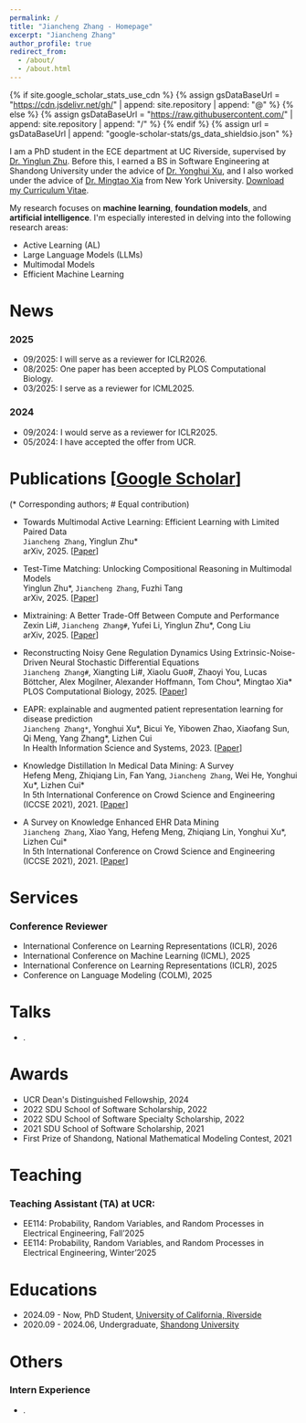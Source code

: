 ```yaml
---
permalink: /
title: "Jiancheng Zhang - Homepage"
excerpt: "Jiancheng Zhang"
author_profile: true
redirect_from: 
  - /about/
  - /about.html
---
```


{% if site.google_scholar_stats_use_cdn %}
{% assign gsDataBaseUrl = "https://cdn.jsdelivr.net/gh/" | append: site.repository | append: "@" %}
{% else %}
{% assign gsDataBaseUrl = "https://raw.githubusercontent.com/" | append: site.repository | append: "/" %}
{% endif %}
{% assign url = gsDataBaseUrl | append: "google-scholar-stats/gs_data_shieldsio.json" %}

<span class='anchor' id='about-me'></span>

I am a PhD student in the ECE department at UC Riverside, supervised by <a href="https://yinglunz.com/" target="_blue">Dr. Yinglun Zhu</a>. Before this, I earned a BS in Software Engineering at Shandong University under the advice of <a href="https://faculty.sdu.edu.cn/xuyonghui1/zh_CN/index.htm" target="_blue">Dr. Yonghui Xu</a>, and I also worked under the advice of <a href="https://sites.google.com/nyu.edu/mingtao-xia/home" target="_blue">Dr. Mingtao Xia</a> from New York University. <a href="/_pages/CV.pdf" target="_blank">Download my Curriculum Vitae</a>. 


My research focuses on <b>machine learning</b>, <b>foundation models</b>, and <b>artificial intelligence</b>. I'm especially interested in delving into the following research areas:

- Active Learning (AL)
- Large Language Models (LLMs)
- Multimodal Models
- Efficient Machine Learning

<span class='anchor' id='-News'></span>

# News

### 2025

- 09/2025: I will serve as a reviewer for ICLR2026.
- 08/2025: One paper has been accepted by PLOS Computational Biology.
- 03/2025: I serve as a reviewer for ICML2025.

### 2024
- 09/2024: I would serve as a reviewer for ICLR2025.
- 05/2024: I have accepted the offer from UCR.







<span class='anchor' id='-Publications'></span>

# Publications [<a href="https://scholar.google.com/citations?hl=en&user=tIKc8voAAAAJ&view_op=list_works&gmla=A[…]ho3HWBaDojBo8vRM3HCL1dK1AEj4PG4QjDQjqeEDXf3Z-VQYmncjW_rAbJs">Google Scholar</a>] 

(* Corresponding authors; # Equal contribution)

- Towards Multimodal Active Learning: Efficient Learning with Limited Paired Data<br>
`Jiancheng Zhang`, Yinglun Zhu\*<br>
arXiv, 2025. [<a href="">Paper</a>]

- Test-Time Matching: Unlocking Compositional Reasoning in Multimodal Models<br>
Yinglun Zhu\*, `Jiancheng Zhang`, Fuzhi Tang<br>
arXiv, 2025. [<a href="">Paper</a>]

- Mixtraining: A Better Trade-Off Between Compute and Performance<br>
Zexin Li#, `Jiancheng Zhang#`, Yufei Li, Yinglun Zhu\*, Cong Liu<br>
arXiv, 2025. [<a href="https://arxiv.org/pdf/2502.19513">Paper</a>]

- Reconstructing Noisy Gene Regulation Dynamics Using Extrinsic-Noise-Driven Neural Stochastic Differential Equations<br>
`Jiancheng Zhang#`, Xiangting Li#, Xiaolu Guo#, Zhaoyi You, Lucas Böttcher, Alex Mogilner, Alexander Hoffmann, Tom Chou\*, Mingtao Xia\*<br>
PLOS Computational Biology, 2025. [<a href="https://journals.plos.org/ploscompbiol/article?id=10.1371/journal.pcbi.1013462">Paper</a>]

- EAPR: explainable and augmented patient representation learning for disease prediction<br>
`Jiancheng Zhang*`, Yonghui Xu\*, Bicui Ye, Yibowen Zhao, Xiaofang Sun, Qi Meng, Yang Zhang\*, Lizhen Cui<br>
In Health Information Science and Systems, 2023. [<a href="https://link.springer.com/article/10.1007/s13755-023-00256-5">Paper</a>]

- Knowledge Distillation In Medical Data Mining: A Survey<br>
Hefeng Meng, Zhiqiang Lin, Fan Yang, `Jiancheng Zhang`, Wei He, Yonghui Xu\*, Lizhen Cui\* <br>
In 5th International Conference on Crowd Science and Engineering (ICCSE 2021), 2021. [<a href="https://dl.acm.org/doi/abs/10.1145/3503181.3503211">Paper</a>]

- A Survey on Knowledge Enhanced EHR Data Mining<br>
`Jiancheng Zhang`, Xiao Yang, Hefeng Meng, Zhiqiang Lin, Yonghui Xu\*, Lizhen Cui\* <br>
In 5th International Conference on Crowd Science and Engineering (ICCSE 2021), 2021. [<a href="https://dl.acm.org/doi/abs/10.1145/3503181.3503202">Paper</a>]


<span class='anchor' id='-Services'></span>

# Services
### Conference Reviewer


- International Conference on Learning Representations (ICLR), 2026
- International Conference on Machine Learning (ICML), 2025
- International Conference on Learning Representations (ICLR), 2025
- Conference on Language Modeling (COLM), 2025


<span class='anchor' id='-Talks'></span>

# Talks

- .


<span class='anchor' id='-Awards'></span>

# Awards
- UCR Dean's Distinguished Fellowship, 2024
- 2022 SDU School of Software Scholarship, 2022
- 2022 SDU School of Software Specialty Scholarship, 2022
- 2021 SDU School of Software Scholarship, 2021
- First Prize of Shandong, National Mathematical Modeling Contest, 2021
  
<span class='anchor' id='-Teaching'></span>

# Teaching
### Teaching Assistant (TA) at UCR:
- EE114: Probability, Random Variables, and Random Processes in Electrical Engineering, Fall’2025
- EE114: Probability, Random Variables, and Random Processes in Electrical Engineering, Winter’2025




<span class='anchor' id='-Educations'></span>

# Educations
- 2024.09 - Now, PhD Student, <a href="https://www.ucr.edu/">University of California, Riverside</a> 
- 2020.09 - 2024.06, Undergraduate, <a href="https://www.sdu.edu.cn/">Shandong University</a> 
 





<span class='anchor' id='-Others'></span>

# Others
### Intern Experience

- .
